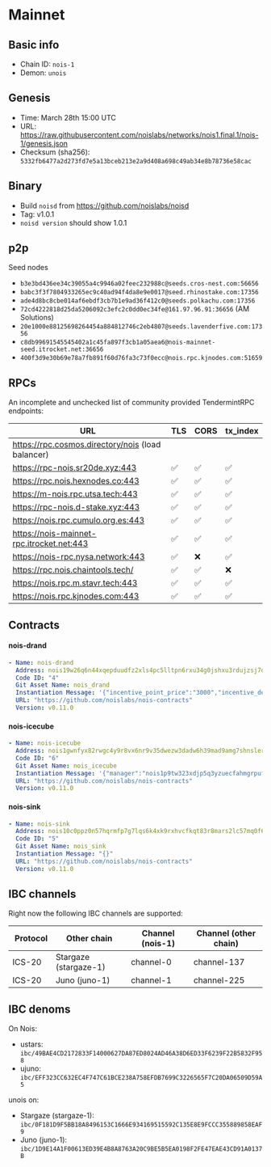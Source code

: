 # Mainnet

## Basic info

- Chain ID: `nois-1`
- Demon: `unois`

## Genesis

- Time: March 28th 15:00 UTC
- URL:
  <https://raw.githubusercontent.com/noislabs/networks/nois1.final.1/nois-1/genesis.json>
- Checksum (sha256):
  `5332fb6477a2d273fd7e5a13bceb213e2a9d408a698c49ab34e8b78736e58cac`

## Binary

- Build `noisd` from <https://github.com/noislabs/noisd>
- Tag: v1.0.1
- `noisd version` should show 1.0.1

## p2p

Seed nodes

- `b3e3bd436ee34c39055a4c9946a02feec232988c@seeds.cros-nest.com:56656`
- `babc3f3f7804933265ec9c40ad94f4da8e9e0017@seed.rhinostake.com:17356`
- `ade4d8bc8cbe014af6ebdf3cb7b1e9ad36f412c0@seeds.polkachu.com:17356`
- `72cd4222818d25da5206092c3efc2c0dd0ec34fe@161.97.96.91:36656` (AM Solutions)
- `20e1000e88125698264454a884812746c2eb4807@seeds.lavenderfive.com:17356`
- `c8db99691545545402a1c45fa897f3cb1a05aea6@nois-mainnet-seed.itrocket.net:36656`
- `400f3d9e30b69e78a7fb891f60d76fa3c73f0ecc@nois.rpc.kjnodes.com:51659`

## RPCs

An incomplete and unchecked list of community provided TendermintRPC endpoints:

| URL                                       | TLS | CORS | tx_index |
| ----------------------------------------- | --- | ---- | -------- |
| https://rpc.cosmos.directory/nois (load balancer) |     |      |          |
| https://rpc-nois.sr20de.xyz:443           | ✅  | ✅   | ✅       |
| https://rpc.nois.hexnodes.co:443          | ✅  | ✅   | ✅       |
| https://m-nois.rpc.utsa.tech:443          | ✅  | ✅   | ✅       |
| https://rpc-nois.d-stake.xyz:443          | ✅  | ✅   | ✅       |
| https://nois.rpc.cumulo.org.es:443        | ✅  | ✅   | ✅       |
| https://nois-mainnet-rpc.itrocket.net:443 | ✅  | ✅   | ✅       |
| https://nois-rpc.nysa.network:443         | ✅  | ❌   | ✅       |
| https://rpc.nois.chaintools.tech/         | ✅  | ✅   | ❌       |
| https://nois.rpc.m.stavr.tech:443         | ✅  | ✅   | ✅       |
| https://nois.rpc.kjnodes.com:443          | ✅  | ✅   | ✅       |

## Contracts

#### nois-drand

```yaml
- Name: nois-drand
  Address: nois19w26q6n44xqepduudfz2xls4pc5lltpn6rxu34g0jshxu3rdujzsj7dgu8
  Code ID: "4"
  Git Asset Name: nois_drand
  Instantiation Message: '{"incentive_point_price":"3000","incentive_denom":"unois","min_round":808287,"manager":"nois1p9tw323xdjp5q3yzuecfahmgrpufmm89z93wpk"}'
  URL: "https://github.com/noislabs/nois-contracts"
  Version: v0.11.0
```

#### nois-icecube

```yaml
- Name: nois-icecube
  Address: nois1gwnfyx82rwgc4y9r8vx6nr9v35dwezw3dadw6h39mad9amg7shnsler5f0
  Code ID: "6"
  Git Asset Name: nois_icecube
  Instantiation Message: '{"manager":"nois1p9tw323xdjp5q3yzuecfahmgrpufmm89z93wpk"}'
  URL: "https://github.com/noislabs/nois-contracts"
  Version: v0.11.0
```

#### nois-sink

```yaml
- Name: nois-sink
  Address: nois10c0ppz0n57hqrmfp7g7lqs6k4xk9rxhvcfkqt83r8mars2lc57mq0f6cty
  Code ID: "5"
  Git Asset Name: nois_sink
  Instantiation Message: "{}"
  URL: "https://github.com/noislabs/nois-contracts"
  Version: v0.11.0
```

## IBC channels

Right now the following IBC channels are supported:

|  Protocol | Other chain           | Channel (nois-1) | Channel (other chain) |
| --------- | --------------------- | ---------------- | --------------------- |
| ICS-20    | Stargaze (stargaze-1) | channel-0        | channel-137           |
| ICS-20    | Juno (juno-1)         | channel-1        | channel-225           |

## IBC denoms

On Nois:

- ustars: `ibc/49BAE4CD2172833F14000627DA87ED8024AD46A38D6ED33F6239F22B5832F958`
- ujuno: `ibc/EFF323CC632EC4F747C61BCE238A758EFDB7699C3226565F7C20DA06509D59A5`

unois on:

- Stargaze (stargaze-1):
  `ibc/0F181D9F5BB18A8496153C1666E934169515592C135E8E9FCCC355889858EAF9`
- Juno (juno-1):
  `ibc/1D9E14A1F00613ED39E4B8A8763A20C9BE5B5EA0198F2FE47EAE43CD91A0137B`

